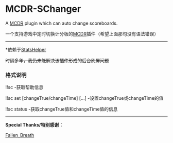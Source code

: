 # MCDR-SChanger
A [MCDR](https://github.com/Fallen-Breath/MCDReforged) plugin which can auto change scoreboards.

一个支持游戏中定时切换计分板的[MCDR](https://github.com/Fallen-Breath/MCDReforged)插件（希望上面那句没有语法错误）

--------

*依赖于[StatsHelper](https://github.com/TISUnion/StatsHelper)

~~时隔多年，我仍未能解决该插件形成的后台刷屏问题~~

### 格式说明

!!sc -获取帮助信息

!!sc set [changeTrue/changeTime] [...] -设置changeTrue或changeTime的值

!!sc status -获取changeTrue值和changeTime值的信息

--------

**Special Thanks/特别感谢：**

  [Fallen_Breath](https://github.com/Fallen-Breath)
